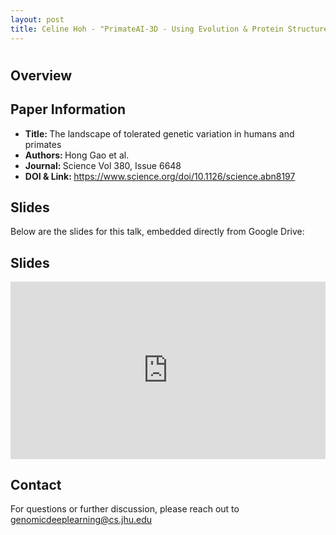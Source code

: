 ```yaml
---
layout: post
title: Celine Hoh - "PrimateAI-3D - Using Evolution & Protein Structures to Tell Apart Good/Bad Gene Variants" (Yuan et al.)
---
```

<h1></h1>

<h2>Overview</h2>
<p>
</p>

<h2>Paper Information</h2>
<ul>
  <li><strong>Title: </strong>The landscape of tolerated genetic variation in humans and primates</li>
  <li><strong>Authors: </strong>Hong Gao et al.</li>
  <li><strong>Journal: </strong>Science Vol 380, Issue 6648</li>
  <li><strong>DOI & Link: </strong><a href="https://www.science.org/doi/10.1126/science.abn8197" target="_blank">https://www.science.org/doi/10.1126/science.abn8197</a></li>
</ul>

<h2>Slides</h2>
<p>Below are the slides for this talk, embedded directly from Google Drive:</p>
<h2>Slides</h2>
<div class="iframe-container" style="position: relative; padding-bottom: 56.25%; height: 0; overflow: hidden;">
  <iframe
    src="https://drive.google.com/file/d/1mYAAm3LQRAqwYJJxPQQy1pepRRL3tj6S/preview"
    width="100%"
    height="100%"
    style="position: absolute; top: 0; left: 0;"
    frameborder="0"
    allowfullscreen>
  </iframe>
</div>

<h2>Contact</h2>
<p>
  For questions or further discussion, please reach out to <a href="genomicdeeplearning@cs.jhu.edu">genomicdeeplearning@cs.jhu.edu</a>
</p>
